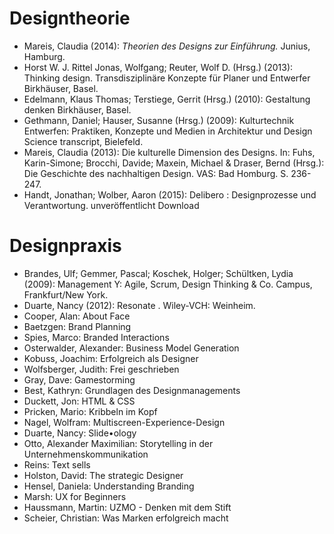 # Designtheorie

- Mareis, Claudia (2014): *Theorien des Designs zur Einführung.* Junius, Hamburg.
- Horst W. J. Rittel Jonas, Wolfgang; Reuter, Wolf D. (Hrsg.) (2013): Thinking design. Transdisziplinäre Konzepte für Planer und Entwerfer Birkhäuser, Basel.
- Edelmann, Klaus Thomas; Terstiege, Gerrit (Hrsg.) (2010): Gestaltung denken Birkhäuser, Basel.
- Gethmann, Daniel; Hauser, Susanne (Hrsg.) (2009): Kulturtechnik Entwerfen: Praktiken, Konzepte und Medien in Architektur und Design Science transcript, Bielefeld.
- Mareis, Claudia (2013): Die kulturelle Dimension des Designs. In: Fuhs, Karin-Simone; Brocchi, Davide; Maxein, Michael & Draser, Bernd (Hrsg.): Die Geschichte des nachhaltigen Design. VAS: Bad Homburg. S. 236-247.
- Handt, Jonathan; Wolber, Aaron (2015): Delibero : Designprozesse und Verantwortung. unveröffentlicht Download


# Designpraxis

- Brandes, Ulf; Gemmer, Pascal; Koschek, Holger; Schültken, Lydia (2009): Management Y: Agile, Scrum, Design Thinking & Co. Campus, Frankfurt/New York.
- Duarte, Nancy (2012): Resonate . Wiley-VCH: Weinheim.
- Cooper, Alan: About Face
- Baetzgen: Brand Planning
- Spies, Marco: Branded Interactions
- Osterwalder, Alexander: Business Model Generation
- Kobuss, Joachim: Erfolgreich als Designer
- Wolfsberger, Judith: Frei geschrieben
- Gray, Dave: Gamestorming
- Best, Kathryn: Grundlagen des Designmanagements
- Duckett, Jon: HTML & CSS
- Pricken, Mario: Kribbeln im Kopf
- Nagel, Wolfram: Multiscreen-Experience-Design
- Duarte, Nancy: Slide•ology
- Otto, Alexander Maximilian: Storytelling in der Unternehmenskommunikation
- Reins: Text sells
- Holston, David: The strategic Designer
- Hensel, Daniela: Understanding Branding
- Marsh: UX for Beginners
- Haussmann, Martin: UZMO - Denken mit dem Stift
- Scheier, Christian: Was Marken erfolgreich macht
